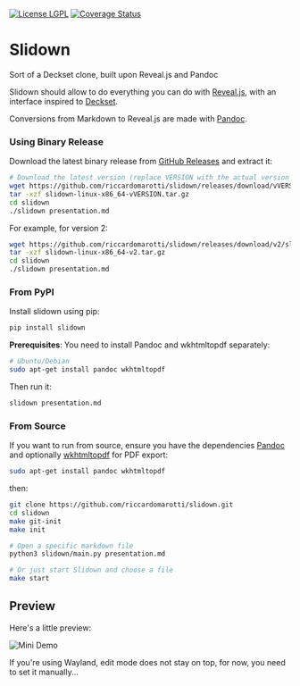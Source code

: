 [![License LGPL](https://img.shields.io/badge/license-GPL_3-brightgreen.svg)](http://www.gnu.org/licenses/gpl-3.0.txt)
[![Coverage Status](https://coveralls.io/repos/github/riccardomarotti/slidown/badge.svg?branch=master)](https://coveralls.io/github/riccardomarotti/slidown?branch=master)

# Slidown

Sort of a Deckset clone, built upon Reveal.js and Pandoc

Slidown should allow to do everything you can do with
[Reveal.js](http://lab.hakim.se/reveal-js), with an interface inspired to
[Deckset](http://www.decksetapp.com/).

Conversions from Markdown to Reveal.js are made with [Pandoc](http://pandoc.org/).

### Using Binary Release

Download the latest binary release from [GitHub Releases](https://github.com/riccardomarotti/slidown/releases) and extract it:

```bash
# Download the latest version (replace VERSION with the actual version number)
wget https://github.com/riccardomarotti/slidown/releases/download/vVERSION/slidown-linux-x86_64-vVERSION.tar.gz
tar -xzf slidown-linux-x86_64-vVERSION.tar.gz
cd slidown
./slidown presentation.md
```

For example, for version 2:
```bash
wget https://github.com/riccardomarotti/slidown/releases/download/v2/slidown-linux-x86_64-v2.tar.gz
tar -xzf slidown-linux-x86_64-v2.tar.gz
cd slidown
./slidown presentation.md
```

### From PyPI

Install slidown using pip:

```bash
pip install slidown
```

**Prerequisites**: You need to install Pandoc and wkhtmltopdf separately:

```bash
# Ubuntu/Debian
sudo apt-get install pandoc wkhtmltopdf

```

Then run it:
```bash
slidown presentation.md
```

### From Source

If you want to run from source, ensure you have the dependencies [Pandoc](http://pandoc.org/) and optionally [wkhtmltopdf](https://wkhtmltopdf.org/) for PDF export:

```bash
sudo apt-get install pandoc wkhtmltopdf
```

then:

```bash
git clone https://github.com/riccardomarotti/slidown.git
cd slidown
make git-init
make init

# Open a specific markdown file
python3 slidown/main.py presentation.md

# Or just start Slidown and choose a file
make start
```



## Preview

Here's a little preview:

![Mini Demo](https://dl.dropboxusercontent.com/s/od2cfw4ryz6affv/demo-slidown.gif)

If you're using Wayland, edit mode does not stay on top, for now, you need to set
it manually...
